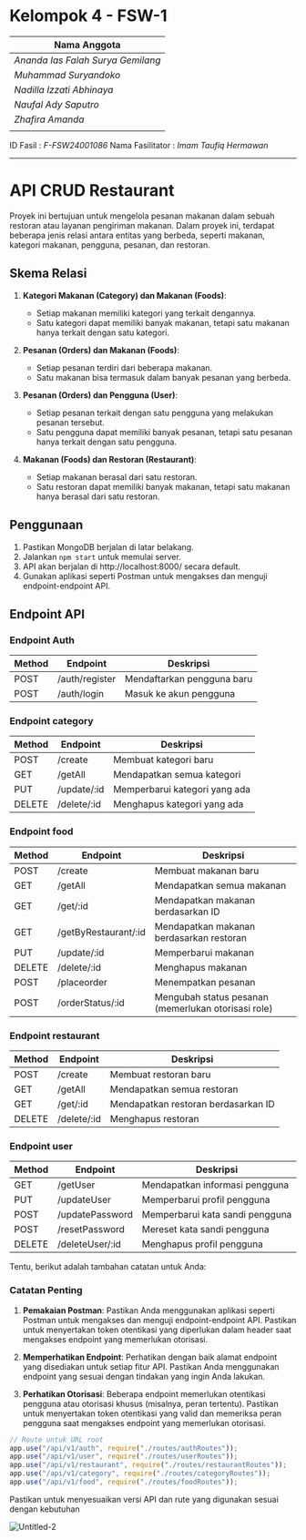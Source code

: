 # Kelompok 4 - FSW-1

|          Nama Anggota             |
| --------------------------------- |
| _Ananda Ias Falah Surya Gemilang_ |
| _Muhammad Suryandoko_             |
| _Nadilla Izzati Abhinaya_         |
| _Naufal Ady Saputro_              |
| _Zhafira Amanda_                  |
|                                   |

ID Fasil          : _F-FSW24001086_
Nama Fasilitator  : _Imam Taufiq Hermawan_

<hr>

# API CRUD Restaurant
Proyek ini bertujuan untuk mengelola pesanan makanan dalam sebuah restoran atau layanan pengiriman makanan. Dalam proyek ini, terdapat beberapa jenis relasi antara entitas yang berbeda, seperti makanan, kategori makanan, pengguna, pesanan, dan restoran.

## Skema Relasi
1. **Kategori Makanan (Category) dan Makanan (Foods)**:
   - Setiap makanan memiliki kategori yang terkait dengannya.
   - Satu kategori dapat memiliki banyak makanan, tetapi satu makanan hanya terkait dengan satu kategori.

2. **Pesanan (Orders) dan Makanan (Foods)**:
   - Setiap pesanan terdiri dari beberapa makanan.
   - Satu makanan bisa termasuk dalam banyak pesanan yang berbeda.

3. **Pesanan (Orders) dan Pengguna (User)**:
   - Setiap pesanan terkait dengan satu pengguna yang melakukan pesanan tersebut.
   - Satu pengguna dapat memiliki banyak pesanan, tetapi satu pesanan hanya terkait dengan satu pengguna.

4. **Makanan (Foods) dan Restoran (Restaurant)**:
   - Setiap makanan berasal dari satu restoran.
   - Satu restoran dapat memiliki banyak makanan, tetapi satu makanan hanya berasal dari satu restoran.
     
## Penggunaan
1. Pastikan MongoDB berjalan di latar belakang.
2. Jalankan `npm start` untuk memulai server.
3. API akan berjalan di http://localhost:8000/ secara default.
4. Gunakan aplikasi seperti Postman untuk mengakses dan menguji endpoint-endpoint API.

## Endpoint API

### Endpoint Auth

| Method | Endpoint       | Deskripsi                  |
| ------ | -------------- | -------------------------- |
| POST   | /auth/register | Mendaftarkan pengguna baru |
| POST   | /auth/login    | Masuk ke akun pengguna     |

### Endpoint category

| Method | Endpoint    | Deskripsi                     |
| ------ | ----------- | ----------------------------- |
| POST   | /create     | Membuat kategori baru         |
| GET    | /getAll     | Mendapatkan semua kategori    |
| PUT    | /update/:id | Memperbarui kategori yang ada |
| DELETE | /delete/:id | Menghapus kategori yang ada   |

### Endpoint food

| Method | Endpoint             | Deskripsi                                           |
| ------ | -------------------- | --------------------------------------------------- |
| POST   | /create              | Membuat makanan baru                                |
| GET    | /getAll              | Mendapatkan semua makanan                           |
| GET    | /get/:id             | Mendapatkan makanan berdasarkan ID                  |
| GET    | /getByRestaurant/:id | Mendapatkan makanan berdasarkan restoran            |
| PUT    | /update/:id          | Memperbarui makanan                                 |
| DELETE | /delete/:id          | Menghapus makanan                                   |
| POST   | /placeorder          | Menempatkan pesanan                                 |
| POST   | /orderStatus/:id     | Mengubah status pesanan (memerlukan otorisasi role) |

### Endpoint restaurant

| Method | Endpoint    | Deskripsi                           |
| ------ | ----------- | ----------------------------------- |
| POST   | /create     | Membuat restoran baru               |
| GET    | /getAll     | Mendapatkan semua restoran          |
| GET    | /get/:id    | Mendapatkan restoran berdasarkan ID |
| DELETE | /delete/:id | Menghapus restoran                  |

### Endpoint user 
| Method | Endpoint        | Deskripsi                       |
| ------ | --------------- | ------------------------------- |
| GET    | /getUser        | Mendapatkan informasi pengguna  |
| PUT    | /updateUser     | Memperbarui profil pengguna     |
| POST   | /updatePassword | Memperbarui kata sandi pengguna |
| POST   | /resetPassword  | Mereset kata sandi pengguna     |
| DELETE | /deleteUser/:id | Menghapus profil pengguna       |

Tentu, berikut adalah tambahan catatan untuk Anda:

### Catatan Penting

1. **Pemakaian Postman**: Pastikan Anda menggunakan aplikasi seperti Postman untuk mengakses dan menguji endpoint-endpoint API. Pastikan untuk menyertakan token otentikasi yang diperlukan dalam header saat mengakses endpoint yang memerlukan otorisasi.

2. **Memperhatikan Endpoint**: Perhatikan dengan baik alamat endpoint yang disediakan untuk setiap fitur API. Pastikan Anda menggunakan endpoint yang sesuai dengan tindakan yang ingin Anda lakukan.

3. **Perhatikan Otorisasi**: Beberapa endpoint memerlukan otentikasi pengguna atau otorisasi khusus (misalnya, peran tertentu). Pastikan untuk menyertakan token otentikasi yang valid dan memeriksa peran pengguna saat mengakses endpoint yang memerlukan otorisasi.

```javascript
// Route untuk URL root
app.use("/api/v1/auth", require("./routes/authRoutes"));
app.use("/api/v1/user", require("./routes/userRoutes"));
app.use("/api/v1/restaurant", require("./routes/restaurantRoutes"));
app.use("/api/v1/category", require("./routes/categoryRoutes"));
app.use("/api/v1/food", require("./routes/foodRoutes"));
```

Pastikan untuk menyesuaikan versi API dan rute yang digunakan sesuai dengan kebutuhan

![Untitled-2](https://github.com/Zhafiramanda/KEL4-API-RestoMangement/assets/100135755/277cac44-5d6c-4d52-ba65-652c3a680486)
